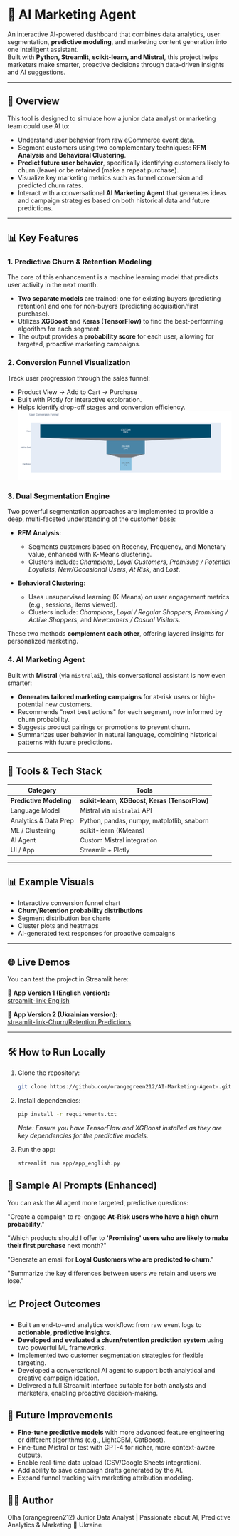 # 🤖 AI Marketing Agent

An interactive AI-powered dashboard that combines data analytics, user segmentation, **predictive modeling**, and marketing content generation into one intelligent assistant.  
Built with **Python, Streamlit, scikit-learn, and Mistral**, this project helps marketers make smarter, proactive decisions through data-driven insights and AI suggestions.

---

## 🚀 Overview

This tool is designed to simulate how a junior data analyst or marketing team could use AI to:

- Understand user behavior from raw eCommerce event data.
- Segment customers using two complementary techniques: **RFM Analysis** and **Behavioral Clustering**.
- **Predict future user behavior**, specifically identifying customers likely to churn (leave) or be retained (make a repeat purchase).
- Visualize key marketing metrics such as funnel conversion and predicted churn rates.
- Interact with a conversational **AI Marketing Agent** that generates ideas and campaign strategies based on both historical data and future predictions.

---

## 📊 Key Features

### 1. Predictive Churn & Retention Modeling
The core of this enhancement is a machine learning model that predicts user activity in the next month.
- **Two separate models** are trained: one for existing buyers (predicting retention) and one for non-buyers (predicting acquisition/first purchase).
- Utilizes **XGBoost** and **Keras (TensorFlow)** to find the best-performing algorithm for each segment.
- The output provides a **probability score** for each user, allowing for targeted, proactive marketing campaigns.

### 2. Conversion Funnel Visualization
Track user progression through the sales funnel:
- Product View → Add to Cart → Purchase
- Built with Plotly for interactive exploration.
- Helps identify drop-off stages and conversion efficiency.
![Альтернативный текст](pic/screenshot.png)

### 3. Dual Segmentation Engine
Two powerful segmentation approaches are implemented to provide a deep, multi-faceted understanding of the customer base:

- **RFM Analysis**:
  - Segments customers based on **R**ecency, **F**requency, and **M**onetary value, enhanced with K-Means clustering.
  - Clusters include: *Champions*, *Loyal Customers*, *Promising / Potential Loyalists*, *New/Occasional Users*, *At Risk*, and *Lost*.

- **Behavioral Clustering**:
  - Uses unsupervised learning (K-Means) on user engagement metrics (e.g., sessions, items viewed).
  - Clusters include: *Champions*, *Loyal / Regular Shoppers*, *Promising / Active Shoppers*, and *Newcomers / Casual Visitors*.

These two methods **complement each other**, offering layered insights for personalized marketing.

### 4. AI Marketing Agent
Built with **Mistral** (via `mistralai`), this conversational assistant is now even smarter:

- **Generates tailored marketing campaigns** for at-risk users or high-potential new customers.
- Recommends "next best actions" for each segment, now informed by churn probability.
- Suggests product pairings or promotions to prevent churn.
- Summarizes user behavior in natural language, combining historical patterns with future predictions.

---

## 🧰 Tools & Tech Stack

| Category                  | Tools                                                              |
|---------------------------|--------------------------------------------------------------------|
| **Predictive Modeling**   | **scikit-learn, XGBoost, Keras (TensorFlow)**                        |
| Language Model            | Mistral via `mistralai` API                                        |
| Analytics & Data Prep     | Python, pandas, numpy, matplotlib, seaborn                         |
| ML / Clustering           | scikit-learn (KMeans)                                              |
| AI Agent                  | Custom Mistral integration                                         |
| UI / App                  | Streamlit + Plotly                                                 |

---

## 📊 Example Visuals

- Interactive conversion funnel chart
- **Churn/Retention probability distributions**
- Segment distribution bar charts
- Cluster plots and heatmaps
- AI-generated text responses for proactive campaigns

---

## 🌐 Live Demos

You can test the project in Streamlit here:

🔗 **App Version 1 (English version):**  
[streamlit-link-English](https://92ojbikbpkzxyjzjcymybp.streamlit.app/)

🔗 **App Version 2 (Ukrainian version):**  
[streamlit-link-Churn/Retention Predictions](**https://vsfn4vshmfdnzcc27mvtzb.streamlit.app**)

---

## 🛠️ How to Run Locally

1.  Clone the repository:
    ```bash
    git clone https://github.com/orangegreen212/AI-Marketing-Agent-.git
    ```

2.  Install dependencies:
    ```bash
    pip install -r requirements.txt
    ```
    *Note: Ensure you have TensorFlow and XGBoost installed as they are key dependencies for the predictive models.*

3.  Run the app:
    ```bash
    streamlit run app/app_english.py
    ```

## 💬 Sample AI Prompts (Enhanced)

You can ask the AI agent more targeted, predictive questions:

"Create a campaign to re-engage **At-Risk users who have a high churn probability**."

"Which products should I offer to **'Promising' users who are likely to make their first purchase** next month?"

"Generate an email for **Loyal Customers who are predicted to churn**."

"Summarize the key differences between users we retain and users we lose."

## 📈 Project Outcomes

- Built an end-to-end analytics workflow: from raw event logs to **actionable, predictive insights**.
- **Developed and evaluated a churn/retention prediction system** using two powerful ML frameworks.
- Implemented two customer segmentation strategies for flexible targeting.
- Developed a conversational AI agent to support both analytical and creative campaign ideation.
- Delivered a full Streamlit interface suitable for both analysts and marketers, enabling proactive decision-making.

## 📌 Future Improvements

- **Fine-tune predictive models** with more advanced feature engineering or different algorithms (e.g., LightGBM, CatBoost).
- Fine-tune Mistral or test with GPT-4 for richer, more context-aware outputs.
- Enable real-time data upload (CSV/Google Sheets integration).
- Add ability to save campaign drafts generated by the AI.
- Expand funnel tracking with marketing attribution modeling.

## 👩‍💻 Author

Olha (orangegreen212)
Junior Data Analyst | Passionate about AI, Predictive Analytics & Marketing
📍 Ukraine
